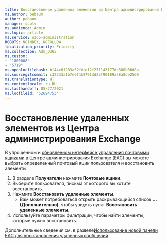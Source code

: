 ```yaml
---
title: Восстановление удаленных элементов из Центра администрирования Exchange
ms.author: pebaum
author: pebaum
manager: scotv
ms.audience: Admin
ms.topic: article
ms.service: o365-administration
ROBOTS: NOINDEX, NOFOLLOW
localization_priority: Priority
ms.collection: Adm_O365
ms.custom:
- "1800008"
- "5719"
ms.openlocfilehash: bf44c6f283a52fdcef2f231143177dc880b06d8a
ms.sourcegitcommit: c32233a1b7e6f1b07913d25f90189a58a8de2560
ms.translationtype: HT
ms.contentlocale: ru-RU
ms.lasthandoff: 05/27/2021
ms.locfileid: "52694753"
---
```

# <a name="recover-deleted-items-from-exchange-admin-center"></a>Восстановление удаленных элементов из Центра администрирования Exchange

В упрощенном и [обновленном интерфейсе управления почтовыми ящиками](https://admin.exchange.microsoft.com/#/mailboxes) в Центре администрирования Exchange (EAC) вы можете выбрать определенный почтовый ящик пользователя и восстановить элементы.

1. В разделе **Получатели** нажмите **Почтовые ящики**.
2. Выберите пользователя, письма от которого вы хотите восстановить.
3. Нажмите **Восстановить удаленные элементы**.
    - Вам может потребоваться открыть раскрывающийся список **... (Дополнительно)**, чтобы увидеть пункт **Восстановить удаленные элементы**.
4. Используйте параметры фильтрации, чтобы найти элементы, которые нужно восстановить.

Дополнительные сведения см. в разделе[Использование новой панели EAC для восстановления удаленных сообщений](/exchange/recipients-in-exchange-online/manage-user-mailboxes/recover-deleted-messages#use-new-eac-for-recovering-deleted-messages).
